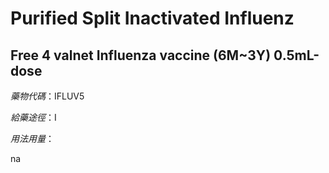 # Purified Split Inactivated Influenz

## Free 4 valnet Influenza vaccine (6M~3Y) 0.5mL-dose

*藥物代碼*：IFLUV5

*給藥途徑*：I

*用法用量*：

na

